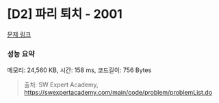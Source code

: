 # [D2] 파리 퇴치 - 2001 

[문제 링크](https://swexpertacademy.com/main/code/problem/problemDetail.do?contestProbId=AV5PzOCKAigDFAUq) 

### 성능 요약

메모리: 24,560 KB, 시간: 158 ms, 코드길이: 756 Bytes



> 출처: SW Expert Academy, https://swexpertacademy.com/main/code/problem/problemList.do